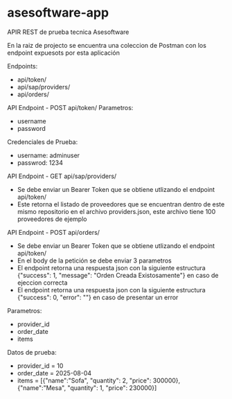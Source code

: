 # asesoftware-app
APIR REST de prueba tecnica Asesoftware

En la raiz de projecto se encuentra una coleccion de Postman con los endpoint expuesots por esta aplicación

Endpoints:
- api/token/
- api/sap/providers/
- api/orders/


API Endpoint - POST api/token/
Parametros:
- username
- password

Credenciales de Prueba:
- username: adminuser
- passwrod: 1234


API Endpoint - GET api/sap/providers/
- Se debe enviar un Bearer Token que se obtiene utlizando el endpoint api/token/
- Este retorna el listado de proveedores que se encuentran dentro de este mismo repositorio en el archivo providers.json, este archivo tiene 100 proveedores de ejemplo


API Endpoint - POST api/orders/
- Se debe enviar un Bearer Token que se obtiene utlizando el endpoint api/token/
- En el body de la petición se debe enviar 3 parametros
- El endpoint retorna una respuesta json con la siguiente estructura {"success": 1, "message": "Orden Creada Existosamente"} en caso de ejeccion correcta
- El endpoint retorna una respuesta json con la siguiente estructura {"success": 0, "error": "<Mensaje de error>"} en caso de presentar un error

Parametros:
- provider_id
- order_date
- items

Datos de prueba:
- provider_id = 10
- order_date = 2025-08-04
- items = [{"name":"Sofa", "quantity": 2, "price": 300000}, {"name":"Mesa", "quantity": 1, "price": 230000}]
